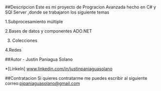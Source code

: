 ##Descripcion
Este es mi proyecto de Progracion Avanzada hecho en C# y SQl Server ,donde se trabajaron los siguiente temas 

1.Subprocesamiento múltiple 

2.Bases de datos y componentes ADO.NET  

3. Colecciones
   
4.Redes  

##Autor - Justin Paniagua Solano

*[LinkeIn] www.linkedin.com/in/justinpaniaguasolano

##Contratacion Si quieres contratarme me puedes escribir al siguiente correo:pjpaniaguasolano@gmail.com
